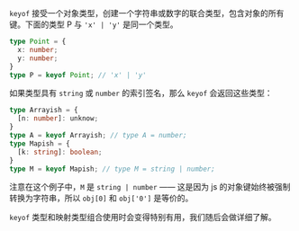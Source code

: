 
`keyof` 接受一个对象类型，创建一个字符串或数字的联合类型，包含对象的所有键。下面的类型 P 与 `'x' | 'y'` 是同一个类型。

```typescript
type Point = {
  x: number;
  y: number;
}
type P = keyof Point; // 'x' | 'y'
```

如果类型具有 `string` 或 `number` 的索引签名，那么 `keyof` 会返回这些类型：

```typescript
type Arrayish = {
  [n: number]: unknow;
}
type A = keyof Arrayish; // type A = number;
type Mapish = {
  [k: string]: boolean;
}
type M = keyof Mapish; // type M = string | number;
```

注意在这个例子中，`M` 是 `string | number` —— 这是因为 js 的对象键始终被强制转换为字符串，所以 `obj[0]` 和 `obj['0']` 是等价的。

`keyof` 类型和映射类型组合使用时会变得特别有用，我们随后会做详细了解。
